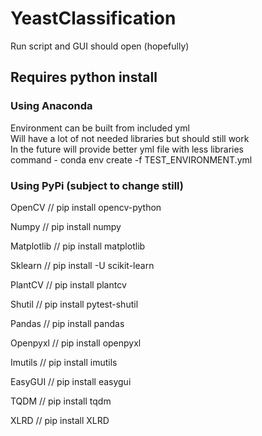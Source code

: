 # YeastClassification
Run script and GUI should open (hopefully)
## Requires python install
### Using Anaconda 
Environment can be built from included yml\
Will have a lot of not needed libraries but should still work\
In the future will provide better yml file with less libraries\
command - conda env create -f TEST_ENVIRONMENT.yml

### Using PyPi (subject to change still)
OpenCV // pip install opencv-python

Numpy // pip install numpy

Matplotlib // pip install matplotlib

Sklearn // pip install -U scikit-learn

PlantCV // pip install plantcv

Shutil // pip install pytest-shutil

Pandas // pip install pandas

Openpyxl // pip install openpyxl

Imutils // pip install imutils

EasyGUI // pip install easygui

TQDM // pip install tqdm

XLRD // pip install XLRD

